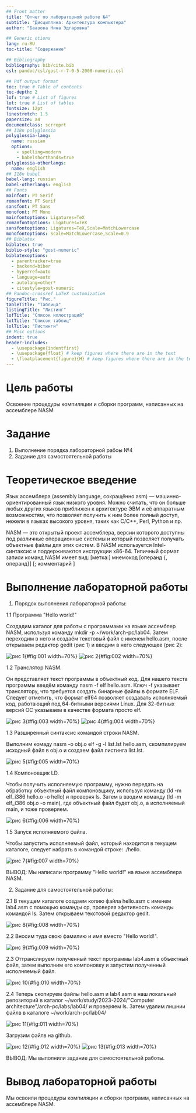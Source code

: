 ```yaml
---
## Front matter
title: "Отчет по лабораторной работе №4"
subtitle: "Дисциплина: Архитектура компьютера"
author: "Баазова Нина Эдгаровна"

## Generic otions
lang: ru-RU
toc-title: "Содержание"

## Bibliography
bibliography: bib/cite.bib
csl: pandoc/csl/gost-r-7-0-5-2008-numeric.csl

## Pdf output format
toc: true # Table of contents
toc-depth: 2
lof: true # List of figures
lot: true # List of tables
fontsize: 12pt
linestretch: 1.5
papersize: a4
documentclass: scrreprt
## I18n polyglossia
polyglossia-lang:
  name: russian
  options:
	- spelling=modern
	- babelshorthands=true
polyglossia-otherlangs:
  name: english
## I18n babel
babel-lang: russian
babel-otherlangs: english
## Fonts
mainfont: PT Serif
romanfont: PT Serif
sansfont: PT Sans
monofont: PT Mono
mainfontoptions: Ligatures=TeX
romanfontoptions: Ligatures=TeX
sansfontoptions: Ligatures=TeX,Scale=MatchLowercase
monofontoptions: Scale=MatchLowercase,Scale=0.9
## Biblatex
biblatex: true
biblio-style: "gost-numeric"
biblatexoptions:
  - parentracker=true
  - backend=biber
  - hyperref=auto
  - language=auto
  - autolang=other*
  - citestyle=gost-numeric
## Pandoc-crossref LaTeX customization
figureTitle: "Рис."
tableTitle: "Таблица"
listingTitle: "Листинг"
lofTitle: "Список иллюстраций"
lotTitle: "Список таблиц"
lolTitle: "Листинги"
## Misc options
indent: true
header-includes:
  - \usepackage{indentfirst}
  - \usepackage{float} # keep figures where there are in the text
  - \floatplacement{figure}{H} # keep figures where there are in the text
---
```


# Цель работы

Освоение процедуры компиляции и сборки программ, написанных на ассемблере NASM



# Задание

1. Выполнение порядка лабораторной рабоы №4
2. Задание для самостоятельной работы



# Теоретическое введение

Язык ассемблера (assembly language, сокращённо asm) — машинно-ориентированный
язык низкого уровня. Можно считать, что он больше любых других языков приближен к
архитектуре ЭВМ и её аппаратным возможностям, что позволяет получить к ним более
полный доступ, нежели в языках высокого уровня, таких как C/C++, Perl, Python и пр.

NASM — это открытый проект ассемблера, версии которого доступны под различные
операционные системы и который позволяет получать объектные файлы для этих систем. В
NASM используется Intel-синтаксис и поддерживаются инструкции x86-64.
Типичный формат записи команд NASM имеет вид:
[метка:] мнемокод [операнд {, операнд}] [; комментарий ]



# Выполнение лабораторной работы

1. Порядок выполнения лабораторной работы:

1.1 Программа "Hello world!"

Создадим каталог для работы с программами на языке ассемблер NASM, используя команду mkdir -p ~/work/arch-pc/lab04. Затем переходим в него и создаём текстовый файл с именем hello.asm, после открываем редактор gedit (рис 1) и вводим в него следующее (рис 2):

![рис 1](image/1img_800_600_tech.png){#fig:001 width=70%}
![рис 2](image/2img_800_600_tech.png){#fig:002 width=70%}

1.2 Транслятор NASM.

Он представляет текст программы в объектный код. Для нашего текста программы введём команду nasm -f elf hello.asm. Ключ -f указывает транслятору, что требуется создать
бинарные файлы в формате ELF. Следует отметить, что формат elf64 позволяет создавать
исполняемый код, работающий под 64-битными версиями Linux. Для 32-битных версий ОС
указываем в качестве формата просто elf.

![рис 3](image/4img_800_600_tech.png){#fig:003 width=70%}
![рис 4](image/3img_800_600_tech.png){#fig:004 width=70%}

1.3 Разширенный синтаксис командой строки NASM.

Выполним комаду nasm -o obj.o elf -g -l list.lst hello.asm, скомпилируем исходный файл в obj.o и создаем файл листинга list.lst.

![рис 5](image/5img_800_600_tech.png){#fig:005 width=70%}

1.4 Компоновщик LD. 

Чтобы получить исполняемую программу, нужно передать на обработку объектный файл компоновщику, используя команду (ld -m elf_i386 hello.o -o hello) и проверяя ls. Затем в вводим команду (ld -m elf_i386 obj.o -o main), где объектный файл будет obj.o, а исполняемый main, и тоже проверяем.

![рис 6](image/6img_800_600_tech.png){#fig:006 width=70%}

1.5 Запуск исполняемого файла.

Чтобы запустить исполняемый файл, который находится в текущем каталоге, следует набрать в командой строке: ./hello.

![рис 7](image/7img_800_600_tech.png){#fig:007 width=70%}

ВЫВОД: Мы написали программу "Hello world!" на языке ассемблера NASM.


2. Задание для самостоятельной работы:

2.1 В текущем каталоге создаем копию файла hello.asm с именем lab4.asm с помощью команды cp, проверяя эфетивность команды командой ls. Затем открываем текстовой редактор gedit. 

![рис 8](image/8img_800_600_tech.png){#fig:008 width=70%}

2.2 Вносим туда свою фамилию и имя вместо "Hello world!".

![рис 9](image/9img_800_600_tech.png){#fig:009 width=70%}

2.3 Оттранслируем полученный текст программы lab4.asm в объектный файл, затем выполним его компоновку и запустим полученный исполняемый файл.

![рис 10](image/10img_800_600_tech.png){#fig:010 width=70%}

2.4 Теперь скопируем файлы hello.asm и lab4.asm в наш локальный репозиторий в каталог ~/work/study/2023-2024/"Computer architecture"/arch-pc/labs/lab04/ и проверяем ls. Затем удалим лишнии файлв в каталоге ~/work/arch-pc/lab04/

![рис 11](image/11img_800_600_tech.png){#fig:011 width=70%}

Загрузим файлв на github.

![рис 12](image/12img_800_600_tech.png){#fig:012 width=70%}
![рис 13](image/13img_800_600_tech.png){#fig:013 width=70%}

ВЫВОД: Мы выполнили задание для самостоятельной работы.



# Вывод лабораторной работы

Мы освоили процедуры компиляции и сборки программ, написанных на ассемблере NASM.
